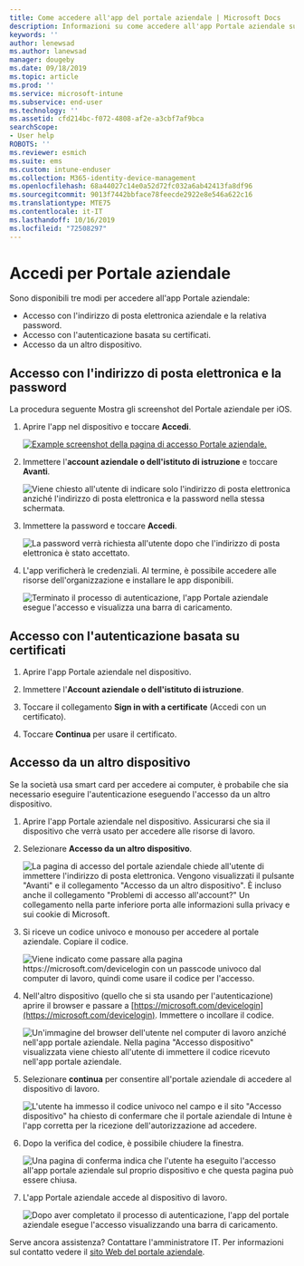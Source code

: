 ```yaml
---
title: Come accedere all'app del portale aziendale | Microsoft Docs
description: Informazioni su come accedere all'app Portale aziendale su più piattaforme.
keywords: ''
author: lenewsad
ms.author: lanewsad
manager: dougeby
ms.date: 09/18/2019
ms.topic: article
ms.prod: ''
ms.service: microsoft-intune
ms.subservice: end-user
ms.technology: ''
ms.assetid: cfd214bc-f072-4808-af2e-a3cbf7af9bca
searchScope:
- User help
ROBOTS: ''
ms.reviewer: esmich
ms.suite: ems
ms.custom: intune-enduser
ms.collection: M365-identity-device-management
ms.openlocfilehash: 68a44027c14e0a52d72fc032a6ab42413fa8df96
ms.sourcegitcommit: 9013f7442bbface78feecde2922e8e546a622c16
ms.translationtype: MTE75
ms.contentlocale: it-IT
ms.lasthandoff: 10/16/2019
ms.locfileid: "72508297"
---
```

# <a name="sign-in-to-company-portal"></a>Accedi per Portale aziendale  

Sono disponibili tre modi per accedere all'app Portale aziendale:

* Accesso con l'indirizzo di posta elettronica aziendale e la relativa password.  
* Accesso con l'autenticazione basata su certificati.  
* Accesso da un altro dispositivo.    


## <a name="sign-in-with-your-email-address-and-password"></a>Accesso con l'indirizzo di posta elettronica e la password
La procedura seguente Mostra gli screenshot del Portale aziendale per iOS.  

1. Aprire l'app nel dispositivo e toccare **Accedi**.  

   [![Example screenshot della pagina di accesso Portale aziendale. ](/intune-user-help/media/intune-ios-cp-signin-1908.png)](/intune-user-help/media/intune-ios-cp-signin-lightbox-1908.png#lightbox)  


2. Immettere l'**account aziendale o dell'istituto di istruzione** e toccare **Avanti**.

   ![Viene chiesto all'utente di indicare solo l'indirizzo di posta elettronica anziché l'indirizzo di posta elettronica e la password nella stessa schermata.](/intune-user-help/media/cp_ios_aad_signin_after_1804_002.png)

3. Immettere la password e toccare **Accedi**.

   ![La password verrà richiesta all'utente dopo che l'indirizzo di posta elettronica è stato accettato.](/intune-user-help/media/cp_ios_aad_signin_after_1804_003.png)

4. L'app verificherà le credenziali. Al termine, è possibile accedere alle risorse dell'organizzazione e installare le app disponibili.  

   ![Terminato il processo di autenticazione, l'app Portale aziendale esegue l'accesso e visualizza una barra di caricamento.](/intune-user-help/media/cp_ios_aad_signin_after_1804_004.png)

## <a name="sign-in-with-certificate-based-authentication"></a>Accesso con l'autenticazione basata su certificati

1. Aprire l'app Portale aziendale nel dispositivo.  

2. Immettere l'**Account aziendale o dell'istituto di istruzione**.  

3. Toccare il collegamento **Sign in with a certificate** (Accedi con un certificato).  

4. Toccare **Continua** per usare il certificato.  

## <a name="sign-in-from-another-device"></a>Accesso da un altro dispositivo

Se la società usa smart card per accedere ai computer, è probabile che sia necessario eseguire l'autenticazione eseguendo l'accesso da un altro dispositivo.  

1. Aprire l'app Portale aziendale nel dispositivo. Assicurarsi che sia il dispositivo che verrà usato per accedere alle risorse di lavoro.       

1. Selezionare **Accesso da un altro dispositivo**.  

   ![La pagina di accesso del portale aziendale chiede all'utente di immettere l'indirizzo di posta elettronica.  Vengono visualizzati il pulsante "Avanti" e il collegamento "Accesso da un altro dispositivo". È incluso anche il collegamento "Problemi di accesso all'account?" Un collegamento nella parte inferiore porta alle informazioni sulla privacy e sui cookie di Microsoft.](/intune-user-help/media/cp_ios_aad_signin_after_1804_005.png)

2. Si riceve un codice univoco e monouso per accedere al portale aziendale. Copiare il codice.

   ![Viene indicato come passare alla pagina https://microsoft.com/devicelogin con un passcode univoco dal computer di lavoro, quindi come usare il codice per l'accesso.](/intune-user-help/media/cp_ios_aad_signin_after_1804_006.png)

3. Nell'altro dispositivo (quello che si sta usando per l'autenticazione) aprire il browser e passare a [https://microsoft.com/devicelogin](https://microsoft.com/devicelogin). Immettere o incollare il codice.  

   ![Un'immagine del browser dell'utente nel computer di lavoro anziché nell'app portale aziendale. Nella pagina "Accesso dispositivo" visualizzata viene chiesto all'utente di immettere il codice ricevuto nell'app portale aziendale.](/intune/media/cp_ios_aad_signin_from_another_device_after_1704_004.png)

4. Selezionare __continua__ per consentire all'portale aziendale di accedere al dispositivo di lavoro.   

   ![L'utente ha immesso il codice univoco nel campo e il sito "Accesso dispositivo" ha chiesto di confermare che il portale aziendale di Intune è l'app corretta per la ricezione dell'autorizzazione ad accedere.](/intune/media/cp_ios_aad_signin_from_another_device_after_1704_005.png)

5. Dopo la verifica del codice, è possibile chiudere la finestra.  

   ![Una pagina di conferma indica che l'utente ha eseguito l'accesso all'app portale aziendale sul proprio dispositivo e che questa pagina può essere chiusa.](/intune/media/cp_ios_aad_signin_from_another_device_after_1704_006.png)

6. L'app Portale aziendale accede al dispositivo di lavoro.  

   ![Dopo aver completato il processo di autenticazione, l'app del portale aziendale esegue l'accesso visualizzando una barra di caricamento.](/intune-user-help/media/cp_ios_aad_signin_after_1804_007.png)

Serve ancora assistenza? Contattare l'amministratore IT. Per informazioni sul contatto vedere il [sito Web del portale aziendale](https://go.microsoft.com/fwlink/?linkid=2010980).  
